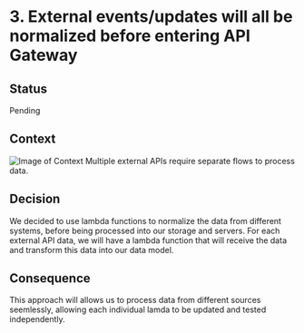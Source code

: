 # 3. External events/updates will all be normalized before entering API Gateway

## Status
Pending

## Context
![Image of Context](https://github.com/sebfault/architecure-kata-sandbox/blob/master/ADRs/images/imageSource3.PNG)
 Multiple external APIs require separate flows to process data. 

## Decision

We decided to use lambda functions to normalize the data from different systems, before being processed into our storage and servers. For each external API data, we will have a lambda function that will receive the data and transform this data into our data model.

## Consequence

This approach will allows us to process data from different sources seemlessly, allowing each individual lamda to be updated and tested independently. 
